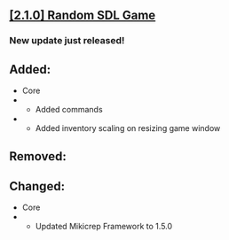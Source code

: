 ## [[2.1.0] Random SDL Game](https://miki.macakom.net/projects/rsg)
### New update just released!

## Added:
- Core
- - Added commands
- - Added inventory scaling on resizing game window

## Removed:

## Changed:
- Core
- - Updated Mikicrep Framework to 1.5.0
